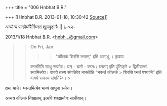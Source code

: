 +++
title = "006 Hnbhat B.R."

+++
[[Hnbhat B.R.	2013-01-18, 10:30:42 [Source](https://groups.google.com/g/samskrita/c/EYlf4XNotPI)]]



अन्योन्यं पादपैर्घोरैर्निघ्नतं शूलमुद्गरैः \|\| ६-५२-  

  
  

2013/1/18 Hnbhat B.R. \<[hnbh...@gmail.com]()\>

  

> 
> >   
> > 
> >   
>   
> > 
> > On Fri, Jan
> > 
> > > 
> > > > "कीलकं शिरसि घ्नतम्" इति असाधु । कृपया
> > > > 
> > 
> >   
> > 
> > 
> > 
> > घ्नतमिति साधु रूपमेव। घन् - घतौ - घ्नतः। घ्नतम् इति पुंलिङ्गे > द्वितीयान्तं रूपमित्त्येव। वाक्ये तस्य संगतिरेव नास्तीति "भवन्तं कीलकं > शिरसि घ्नतं पश्यामि" इति वाक्ये रूपस्य संगतिरेव। >
> 
> > 
> > 
> >   
> > 
> > 
> > 
> > 
> > 

  

क्षमा याचे। घ्नन्तमित्येव भाव्यं साधुना रूपेण।

  

अन्यत्र कीलकं निखातम्, इत्यपि शब्दप्रयोगः साधीयान्।

